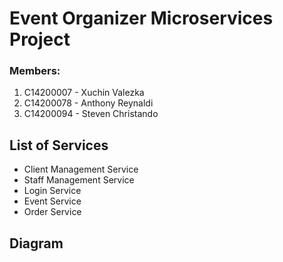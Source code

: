 # Event Organizer Microservices Project

### Members:
1. C14200007 - Xuchin Valezka
2. C14200078 - Anthony Reynaldi
3. C14200094 - Steven Christando


## List of Services
- Client Management Service
- Staff Management Service
- Login Service
- Event Service
- Order Service

## Diagram

